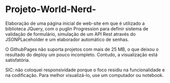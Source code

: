 # Projeto-World-Nerd-
Elaboração de uma página inicial de web-site em que é utilizado a biblioteca JQuery, com o puglin Progression para definir sistema de validação de formulário, simulação de um API Rest através do JSONPLaceholder e um elaborador automático de senhas.

O GithubPages não suporta projetos com mais de 25 MB, o que deixou o resultado do deploy um pouco incompleto. Contudo, a visualização está satisfatória.

SIC: não coloquei responsividade porque o foco residiu na funcionalidade e na codificação. Para melhor visualizá-lo, use um computador ou notebook.

